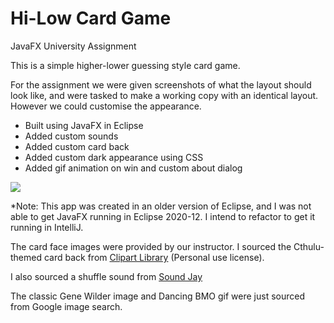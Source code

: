 # Hi-Low Card Game
JavaFX University Assignment 

This is a simple higher-lower guessing style card game. 

For the assignment we were given screenshots of what the layout should look like, and were tasked to make a working copy with an identical layout. However we could customise the appearance. 

* Built using JavaFX in Eclipse
* Added custom sounds 
* Added custom card back 
* Added custom dark appearance using CSS
* Added gif animation on win and custom about dialog

![](HiLoAnimation.gif)

*Note: This app was created in an older version of Eclipse, and I was not able to get JavaFX running in Eclipse 2020-12. I intend to refactor to get it running in IntelliJ. 

The card face images were provided by our instructor. I sourced the Cthulu-themed card back from <a href="http://clipart-library.com/clip-art/149-1497738_playing-card-back-design-fractal-art.htm">Clipart Library</a> (Personal use license).

I also sourced a shuffle sound from <a href="https://www.soundjay.com/card-sounds-1.html">Sound Jay</a> 

The classic Gene Wilder image and Dancing BMO gif were just sourced from Google image search. 
